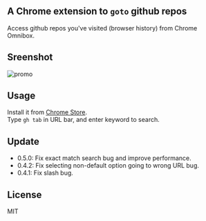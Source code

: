 ## A Chrome extension to `goto` github repos

Access github repos you've visited (browser history) from Chrome Omnibox.

## Sreenshot
![promo](http://i.imgur.com/YFUaklk.png)

## Usage
Install it from [Chrome Store](https://chrome.google.com/webstore/detail/goto-github-repo/jdjgledckgjldgndcmjjakfjmikopghp).  
Type `gh tab` in URL bar, and enter keyword to search.

## Update
- 0.5.0: Fix exact match search bug and improve performance.
- 0.4.2: Fix selecting non-default option going to wrong URL bug.
- 0.4.1: Fix slash bug.

## License
MIT
